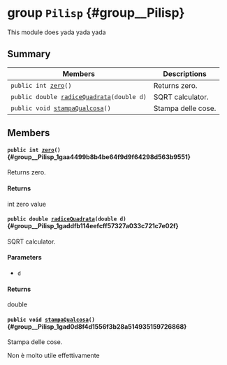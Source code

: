 # group `Pilisp` {#group__Pilisp}

This module does yada yada yada

## Summary

 Members                        | Descriptions                                
--------------------------------|---------------------------------------------
`public int `[`zero`](#group__Pilisp_1gaa4499b8b4be64f9d9f64298d563b9551)`()`            | Returns zero.
`public double `[`radiceQuadrata`](#group__Pilisp_1gaddfb114eefcff57327a033c721c7e02f)`(double d)`            | SQRT calculator.
`public void `[`stampaQualcosa`](#group__Pilisp_1gad0d8f4d1556f3b28a514935159726868)`()`            | Stampa delle cose.

## Members

#### `public int `[`zero`](#group__Pilisp_1gaa4499b8b4be64f9d9f64298d563b9551)`()` {#group__Pilisp_1gaa4499b8b4be64f9d9f64298d563b9551}

Returns zero.

#### Returns
int zero value

#### `public double `[`radiceQuadrata`](#group__Pilisp_1gaddfb114eefcff57327a033c721c7e02f)`(double d)` {#group__Pilisp_1gaddfb114eefcff57327a033c721c7e02f}

SQRT calculator.

#### Parameters
* `d` 

#### Returns
double

#### `public void `[`stampaQualcosa`](#group__Pilisp_1gad0d8f4d1556f3b28a514935159726868)`()` {#group__Pilisp_1gad0d8f4d1556f3b28a514935159726868}

Stampa delle cose.

Non è molto utile effettivamente

